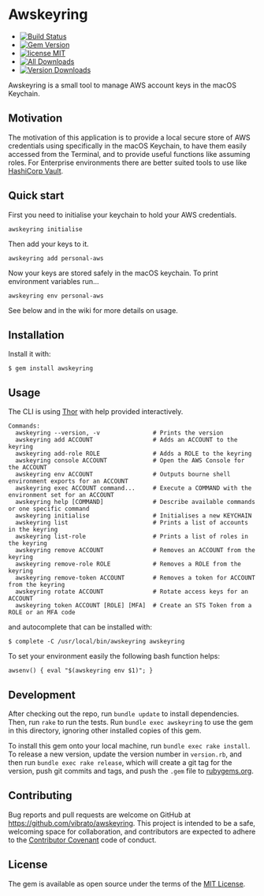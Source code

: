 # Awskeyring

* [![Build Status](https://travis-ci.org/vibrato/awskeyring.svg?branch=master)](https://travis-ci.org/vibrato/awskeyring)
* [![Gem Version](https://badge.fury.io/rb/awskeyring.svg)](https://badge.fury.io/rb/awskeyring)
* [![license MIT](http://img.shields.io/badge/license-MIT-brightgreen.svg)](https://opensource.org/licenses/MIT)
* [![All Downloads](http://ruby-gem-downloads-badge.herokuapp.com/awskeyring?type=total)](https://rubygems.org/gems/awskeyring)
* [![Version Downloads](http://ruby-gem-downloads-badge.herokuapp.com/awskeyring?label=downloads-current-version)](https://rubygems.org/gems/awskeyring)

Awskeyring is a small tool to manage AWS account keys in the macOS Keychain.

## Motivation

The motivation of this application is to provide a local secure store of AWS
credentials using specifically in the macOS Keychain, to have them easily accessed
from the Terminal, and to provide useful functions like assuming roles.
For Enterprise environments there are better suited tools to use
like [HashiCorp Vault](https://vaultproject.io/).

## Quick start

First you need to initialise your keychain to hold your AWS credentials.

    awskeyring initialise

Then add your keys to it.

    awskeyring add personal-aws

Now your keys are stored safely in the macOS keychain. To print environment variables run...

    awskeyring env personal-aws

See below and in the wiki for more details on usage.

## Installation

Install it with:

    $ gem install awskeyring

## Usage

The CLI is using [Thor](http://whatisthor.com) with help provided interactively.

    Commands:
      awskeyring --version, -v               # Prints the version
      awskeyring add ACCOUNT                 # Adds an ACCOUNT to the keyring
      awskeyring add-role ROLE               # Adds a ROLE to the keyring
      awskeyring console ACCOUNT             # Open the AWS Console for the ACCOUNT
      awskeyring env ACCOUNT                 # Outputs bourne shell environment exports for an ACCOUNT
      awskeyring exec ACCOUNT command...     # Execute a COMMAND with the environment set for an ACCOUNT
      awskeyring help [COMMAND]              # Describe available commands or one specific command
      awskeyring initialise                  # Initialises a new KEYCHAIN
      awskeyring list                        # Prints a list of accounts in the keyring
      awskeyring list-role                   # Prints a list of roles in the keyring
      awskeyring remove ACCOUNT              # Removes an ACCOUNT from the keyring
      awskeyring remove-role ROLE            # Removes a ROLE from the keyring
      awskeyring remove-token ACCOUNT        # Removes a token for ACCOUNT from the keyring
      awskeyring rotate ACCOUNT              # Rotate access keys for an ACCOUNT
      awskeyring token ACCOUNT [ROLE] [MFA]  # Create an STS Token from a ROLE or an MFA code

and autocomplete that can be installed with:

    $ complete -C /usr/local/bin/awskeyring awskeyring

To set your environment easily the following bash function helps:

    awsenv() { eval "$(awskeyring env $1)"; }

## Development

After checking out the repo, run `bundle update` to install dependencies. Then, run `rake` to run the tests. Run `bundle exec awskeyring` to use the gem in this directory, ignoring other installed copies of this gem.

To install this gem onto your local machine, run `bundle exec rake install`. To release a new version, update the version number in `version.rb`, and then run `bundle exec rake release`, which will create a git tag for the version, push git commits and tags, and push the `.gem` file to [rubygems.org](https://rubygems.org).

## Contributing

Bug reports and pull requests are welcome on GitHub at https://github.com/vibrato/awskeyring. This project is intended to be a safe, welcoming space for collaboration, and contributors are expected to adhere to the [Contributor Covenant](http://contributor-covenant.org) code of conduct.

## License

The gem is available as open source under the terms of the [MIT License](http://opensource.org/licenses/MIT).


